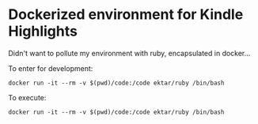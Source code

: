 # Dockerized environment for Kindle Highlights

Didn't want to pollute my environment with ruby, encapsulated in docker...

To enter for development:
```
docker run -it --rm -v $(pwd)/code:/code ektar/ruby /bin/bash
```

To execute:
```
docker run -it --rm -v $(pwd)/code:/code ektar/ruby /bin/bash
```